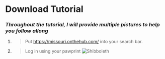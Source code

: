 # Download Tutorial
### _Throughout the tutorial, I will provide multiple pictures to help you follow allong_

1. > Put https://missouri.onthehub.com/ into your search bar.
2. > Log in using your pawprint
![Shibboleth](%2FUsers%2Fqjcbq2%2FDesktop%2FScreen%5C%20Shot%5C%202020-12-11%5C%20at%5C%205.35.05%5C%20PM.png)
